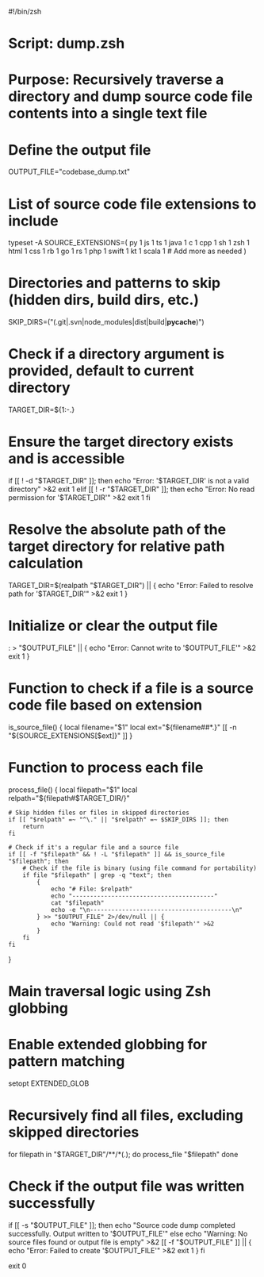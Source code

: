 #!/bin/zsh

# Script: dump.zsh
# Purpose: Recursively traverse a directory and dump source code file contents into a single text file

# Define the output file
OUTPUT_FILE="codebase_dump.txt"

# List of source code file extensions to include
typeset -A SOURCE_EXTENSIONS=(
    py 1 js 1 ts 1 java 1 c 1 cpp 1 sh 1 zsh 1 html 1 css 1
    rb 1 go 1 rs 1 php 1 swift 1 kt 1 scala 1 # Add more as needed
)

# Directories and patterns to skip (hidden dirs, build dirs, etc.)
SKIP_DIRS=("(.git|.svn|node_modules|dist|build|__pycache__)")

# Check if a directory argument is provided, default to current directory
TARGET_DIR=${1:-.}

# Ensure the target directory exists and is accessible
if [[ ! -d "$TARGET_DIR" ]]; then
    echo "Error: '$TARGET_DIR' is not a valid directory" >&2
    exit 1
elif [[ ! -r "$TARGET_DIR" ]]; then
    echo "Error: No read permission for '$TARGET_DIR'" >&2
    exit 1
fi

# Resolve the absolute path of the target directory for relative path calculation
TARGET_DIR=$(realpath "$TARGET_DIR") || {
    echo "Error: Failed to resolve path for '$TARGET_DIR'" >&2
    exit 1
}

# Initialize or clear the output file
: > "$OUTPUT_FILE" || {
    echo "Error: Cannot write to '$OUTPUT_FILE'" >&2
    exit 1
}

# Function to check if a file is a source code file based on extension
is_source_file() {
    local filename="$1"
    local ext="${filename##*.}"
    [[ -n "${SOURCE_EXTENSIONS[$ext]}" ]]
}

# Function to process each file
process_file() {
    local filepath="$1"
    local relpath="${filepath#$TARGET_DIR/}"

    # Skip hidden files or files in skipped directories
    if [[ "$relpath" =~ "^\." || "$relpath" =~ $SKIP_DIRS ]]; then
        return
    fi

    # Check if it's a regular file and a source file
    if [[ -f "$filepath" && ! -L "$filepath" ]] && is_source_file "$filepath"; then
        # Check if the file is binary (using file command for portability)
        if file "$filepath" | grep -q "text"; then
            {
                echo "# File: $relpath"
                echo "----------------------------------------"
                cat "$filepath"
                echo -e "\n----------------------------------------\n"
            } >> "$OUTPUT_FILE" 2>/dev/null || {
                echo "Warning: Could not read '$filepath'" >&2
            }
        fi
    fi
}

# Main traversal logic using Zsh globbing
# Enable extended globbing for pattern matching
setopt EXTENDED_GLOB

# Recursively find all files, excluding skipped directories
for filepath in "$TARGET_DIR"/**/*(.); do
    process_file "$filepath"
done

# Check if the output file was written successfully
if [[ -s "$OUTPUT_FILE" ]]; then
    echo "Source code dump completed successfully. Output written to '$OUTPUT_FILE'"
else
    echo "Warning: No source files found or output file is empty" >&2
    [[ -f "$OUTPUT_FILE" ]] || {
        echo "Error: Failed to create '$OUTPUT_FILE'" >&2
        exit 1
    }
fi

exit 0